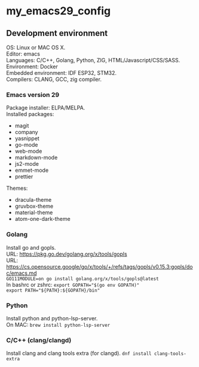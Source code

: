 # my_emacs29_config
## Development environment
OS: Linux or MAC OS X.  
Editor: emacs  
Languages: C/C++, Golang, Python, ZIG, HTML/Javascript/CSS/SASS.  
Environment: Docker  
Embedded environment: IDF ESP32, STM32.  
Compilers: CLANG, GCC, zig compiler.  

### Emacs version 29
Package installer: ELPA/MELPA.  
Installed packages:
- magit
- company
- yasnippet
- go-mode
- web-mode
- markdown-mode
- js2-mode
- emmet-mode
- prettier

Themes:
- dracula-theme
- gruvbox-theme
- material-theme
- atom-one-dark-theme
  
### Golang
Install go and gopls.  
URL: https://pkg.go.dev/golang.org/x/tools/gopls  
URL: https://cs.opensource.google/go/x/tools/+/refs/tags/gopls/v0.15.3:gopls/doc/emacs.md  
`GO111MODULE=on go install golang.org/x/tools/gopls@latest`  
In bashrc or zshrc:
`export GOPATH="$(go env GOPATH)"`  
`export PATH="${PATH}:${GOPATH}/bin"`  

### Python
Install python and python-lsp-server.  
On MAC: `brew install python-lsp-server`  

### C/C++ (clang/clangd)
Install clang and clang tools extra (for clangd).
`dnf install clang-tools-extra`  


